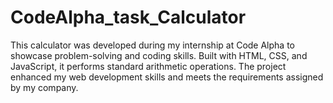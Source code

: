 # CodeAlpha_task_Calculator
 This calculator was developed during my internship at Code Alpha to showcase problem-solving and coding skills. Built with HTML, CSS, and JavaScript, it performs standard arithmetic operations. The project enhanced my web development skills and meets the requirements assigned by my company.
